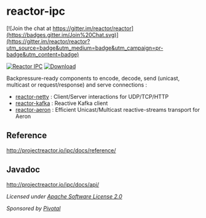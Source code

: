 # reactor-ipc

[![Join the chat at https://gitter.im/reactor/reactor](https://badges.gitter.im/Join%20Chat.svg)](https://gitter.im/reactor/reactor?utm_source=badge&utm_medium=badge&utm_campaign=pr-badge&utm_content=badge)

[![Reactor IPC](https://maven-badges.herokuapp.com/maven-central/io.projectreactor.ipc/reactor-netty/badge.svg?style=plastic)](http://mvnrepository.com/artifact/io.projectreactor.ipc/reactor-ipc) [ ![Download](https://api.bintray.com/packages/spring/jars/io.projectreactor.ipc/images/download.svg) ](https://bintray.com/spring/jars/io.projectreactor.ipc/_latestVersion)

Backpressure-ready components to encode, decode, send (unicast, multicast or request/response) and serve connections :
- [reactor-netty](https://github.com/reactor/reactor-netty)  : Client/Server interactions for UDP/TCP/HTTP
- [reactor-kafka](https://github.com/reactor/reactor-kafka) : Reactive Kafka client
- [reactor-aeron](https://github.com/reactor/reactor-aeron) : Efficient Unicast/Multicast reactive-streams transport for Aeron

## Reference
http://projectreactor.io/ipc/docs/reference/

## Javadoc
http://projectreactor.io/ipc/docs/api/

_Licensed under [Apache Software License 2.0](www.apache.org/licenses/LICENSE-2.0)_

_Sponsored by [Pivotal](http://pivotal.io)_
